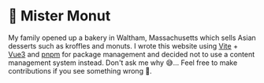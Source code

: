 # 🍩 Mister Monut

My family opened up a bakery in Waltham, Massachusetts which sells Asian desserts such as kroffles and monuts. I wrote this website using [Vite](https://vitejs.dev/) + [Vue3](https://vuejs.org/) and [pnpm](https://pnpm.io/) for package management and decided not to use a content management system instead. Don't ask me why 😅... Feel free to make contributions if you see something wrong 👀.
